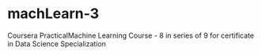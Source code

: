 # machLearn-3
Coursera PracticalMachine Learning Course - 8 in series of 9 for certificate in Data Science Specialization
